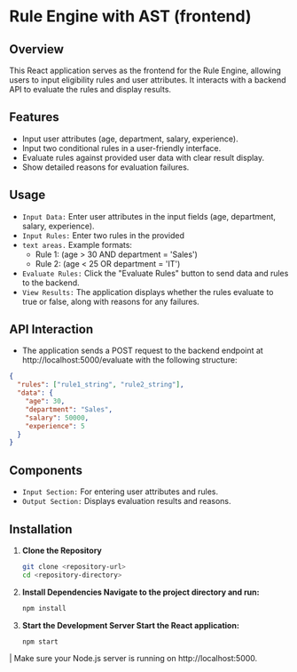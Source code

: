 # Rule Engine with AST (frontend)
## Overview
This React application serves as the frontend for the Rule Engine, allowing users to input eligibility rules and user attributes. It interacts with a backend API to evaluate the rules and display results.

## Features
- Input user attributes (age, department, salary, experience).
- Input two conditional rules in a user-friendly interface.
- Evaluate rules against provided user data with clear result display.
- Show detailed reasons for evaluation failures.

## Usage
- `Input Data:` Enter user attributes in the input fields (age, department, salary, experience).
- `Input Rules:` Enter two rules in the provided 
- `text areas.` Example formats:
    - Rule 1: (age > 30 AND department = 'Sales')
    - Rule 2: (age < 25 OR department = 'IT')
- `Evaluate Rules:` Click the "Evaluate Rules" button to send data and rules to the backend.
- `View Results:` The application displays whether the rules evaluate to true or false, along with reasons for any failures.

## API Interaction
- The application sends a POST request to the backend endpoint at http://localhost:5000/evaluate with the following structure:
```json
{
  "rules": ["rule1_string", "rule2_string"],
  "data": {
    "age": 30,
    "department": "Sales",
    "salary": 50000,
    "experience": 5
  }
}

```
## Components

- `Input Section:` For entering user attributes and rules.
- `Output Section:` Displays evaluation results and reasons.

## Installation
1. **Clone the Repository**
   ```bash
   git clone <repository-url>
   cd <repository-directory>
   ```
2. **Install Dependencies Navigate to the project directory and run:**
    ```bash
    npm install
    ```
3. **Start the Development Server Start the React application:**
    ```bash
    npm start
    ```
|  Make sure your Node.js server is running on http://localhost:5000.

